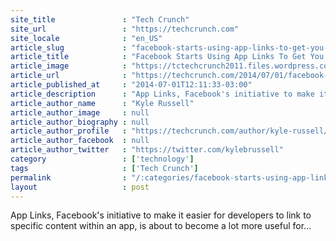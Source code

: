 ```yaml
---
site_title               : "Tech Crunch"
site_url                 : "https://techcrunch.com"
site_locale              : "en_US"
article_slug             : "facebook-starts-using-app-links-to-get-you-back-into-apps"
article_title            : "Facebook Starts Using App Links To Get You Back Into Apps"
article_image            : "https://tctechcrunch2011.files.wordpress.com/2014/07/applinks1.png?w=764&h=400&crop=1"
article_url              : "https://techcrunch.com/2014/07/01/facebook-starts-using-app-links-to-get-you-back-into-apps/"
article_published_at     : "2014-07-01T12:11:33-03:00"
article_description      : "App Links, Facebook's initiative to make it easier for developers to link to specific content within an app, is about to become a lot more useful for..."
article_author_name      : "Kyle Russell"
article_author_image     : null
article_author_biography : null
article_author_profile   : "https://techcrunch.com/author/kyle-russell/"
article_author_facebook  : null
article_author_twitter   : "https://twitter.com/kylebrussell"
category                 : ['technology']
tags                     : ['Tech Crunch']
permalink                : "/:categories/facebook-starts-using-app-links-to-get-you-back-into-apps/"
layout                   : post
---
```


App Links, Facebook's initiative to make it easier for developers to link to specific content within an app, is about to become a lot more useful for...
